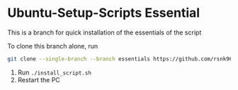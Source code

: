 # Ubuntu-Setup-Scripts Essential
This is a branch for quick installation of the essentials of the script

To clone this branch alone, run

```bash
git clone --single-branch --branch essentials https://github.com/rsnk96/Ubuntu-Setup-Scripts
```

1. Run `./install_script.sh`
2. Restart the PC
